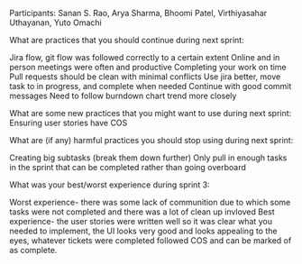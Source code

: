 Participants: Sanan S. Rao, Arya Sharma, Bhoomi Patel, Virthiyasahar Uthayanan, Yuto Omachi

What are practices that you should continue during next sprint:

Jira flow, git flow was followed correctly to a certain extent
Online and in person meetings were often and productive
Completing your work on time
Pull requests should be clean with minimal conflicts
Use jira better, move task to in progress, and complete when needed
Continue with good commit messages
Need to follow burndown chart trend more closely

What are some new practices that you might want to use during next sprint:
Ensuring user stories have COS

What are (if any) harmful practices you should stop using during next sprint:

Creating big subtasks (break them down further)
Only pull in enough tasks in the sprint that can be completed rather than going overboard

What was your best/worst experience during sprint 3:

Worst experience- there was some lack of communition due to which some tasks were not completed and there was a lot of clean up invloved
Best experience- the user stories were written well so it was clear what you needed to implement, the UI looks very good and looks appealing to the eyes,
whatever tickets were completed followed COS and can be marked of as complete.
